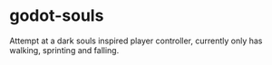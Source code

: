 # godot-souls
Attempt at a dark souls inspired player controller, currently only has walking, sprinting and falling.
